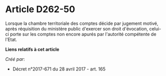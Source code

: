 # Article D262-50

Lorsque la chambre territoriale des comptes décide par jugement motivé, après réquisition du ministère public d'exercer son
droit d'évocation, celui-ci porte sur les comptes non encore apurés par l'autorité compétente de l'Etat.

**Liens relatifs à cet article**

_Créé par_:

  - Décret n°2017-671 du 28 avril 2017 - art. 165
